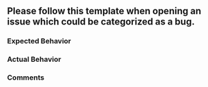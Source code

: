 ## Please follow this template when opening an issue which could be categorized as a bug.

### Expected Behavior


### Actual Behavior


### Comments

